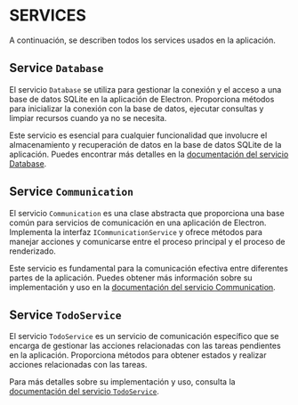# SERVICES

A continuación, se describen todos los services usados en la aplicación.

## Service `Database`

El servicio `Database` se utiliza para gestionar la conexión y el acceso a una base de datos SQLite en la aplicación de Electron. Proporciona métodos para inicializar la conexión con la base de datos, ejecutar consultas y limpiar recursos cuando ya no se necesita.

Este servicio es esencial para cualquier funcionalidad que involucre el almacenamiento y recuperación de datos en la base de datos SQLite de la aplicación. Puedes encontrar más detalles en la [documentación del servicio Database](./database.md).

## Service `Communication`

El servicio `Communication` es una clase abstracta que proporciona una base común para servicios de comunicación en una aplicación de Electron. Implementa la interfaz `ICommunicationService` y ofrece métodos para manejar acciones y comunicarse entre el proceso principal y el proceso de renderizado.

Este servicio es fundamental para la comunicación efectiva entre diferentes partes de la aplicación. Puedes obtener más información sobre su implementación y uso en la [documentación del servicio Communication](./communication.md).

## Service `TodoService`

El servicio `TodoService` es un servicio de comunicación específico que se encarga de gestionar las acciones relacionadas con las tareas pendientes en la aplicación. Proporciona métodos para obtener estados y realizar acciones relacionadas con las tareas.

Para más detalles sobre su implementación y uso, consulta la [documentación del servicio `TodoService`](./todo.md).

